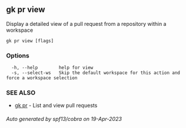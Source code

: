 ## gk pr view

Display a detailed view of a pull request from a repository within a workspace

```
gk pr view [flags]
```

### Options

```
  -h, --help        help for view
  -s, --select-ws   Skip the default workspace for this action and force a workspace selection
```

### SEE ALSO

* [gk pr](gk_pr.md)	 - List and view pull requests

###### Auto generated by spf13/cobra on 19-Apr-2023
